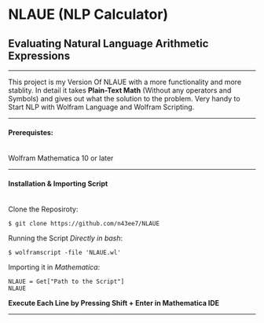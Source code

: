 # NLAUE (NLP Calculator)
## Evaluating Natural Language Arithmetic Expressions 

______________________________________________________
This project is my Version Of NLAUE with a more functionality and more stablity. In detail it takes **Plain-Text Math** (Without any operators and Symbols) and gives out what the solution to the problem. Very handy to Start NLP with Wolfram Language and Wolfram Scripting.
______________________________________________________

#### Prerequistes: 
 \
Wolfram Mathematica 10 or later 
______________________________________________________

#### Installation & Importing Script
 \
Clone the Reposiroty: 
```
$ git clone https://github.com/n43ee7/NLAUE
```
Running the Script _Directly in bash_:
```
$ wolframscript -file 'NLAUE.wl' 
```
Importing it in _Mathematica_:
```
NLAUE = Get["Path to the Script"]
NLAUE 
```
**Execute Each Line by Pressing Shift + Enter in Mathematica IDE**
______________________________________________________

